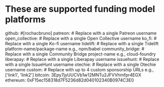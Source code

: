 # These are supported funding model platforms

github: #[rochacbruno]
patreon: # Replace with a single Patreon username
open_collective: # Replace with a single Open Collective username
ko_fi: # Replace with a single Ko-fi username
tidelift: # Replace with a single Tidelift platform-name/package-name e.g., npm/babel
community_bridge: # Replace with a single Community Bridge project-name e.g., cloud-foundry
liberapay: # Replace with a single Liberapay username
issuehunt: # Replace with a single IssueHunt username
otechie: # Replace with a single Otechie username
custom: # Replace with up to 4 custom sponsorship URLs e.g., ['link1', 'link2']
bitcoin: 3Epy7jyUUCVb1w12MNTu2JFVVhmfpr4EGX
ethereum: 0xF15ec158318d7F5236d82d040102340B0974C3E0
